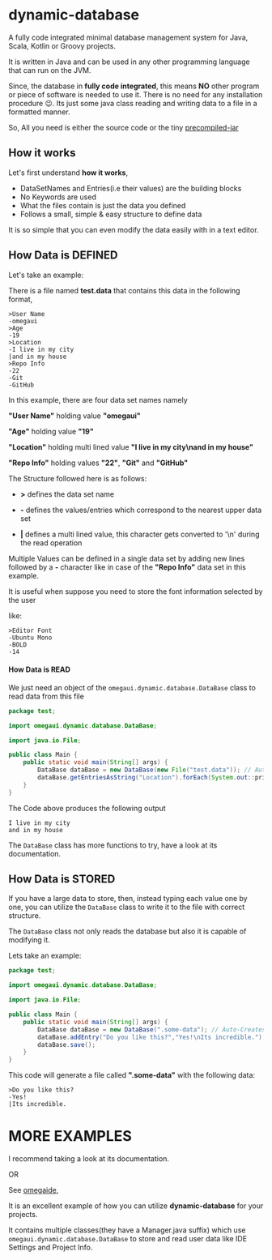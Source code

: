 # dynamic-database

A fully code integrated minimal database management system for Java, Scala, Kotlin or Groovy projects.

It is written in Java and can be used in any other programming language that can run on the JVM.

Since, the database in **fully code integrated**,
this means **NO** other program or piece of software is needed to use it.
There is no need for any installation procedure 😉.
Its just some java class reading and writing data to a file in a formatted manner.

So, All you need is either the source code or the tiny [precompiled-jar](https://raw.githubusercontent.com/omegaui/dynamic-database/master/bin/dynamic-database.jar)

## How it works

Let's first understand **how it works**,

- DataSetNames and Entries(i.e their values) are the building blocks
- No Keywords are used
- What the files contain is just the data you defined
- Follows a small, simple & easy structure to define data

It is so simple that you can even modify the data easily with in a text editor.


## How Data is DEFINED

Let's take an example:

There is a file named **test.data**
that contains this data in the following format,
```ignorelang
>User Name
-omegaui
>Age
-19
>Location
-I live in my city
|and in my house
>Repo Info
-22
-Git
-GitHub
``` 

In this example, there are four data set names namely

**"User Name"** holding value **"omegaui"**

**"Age"** holding value **"19"**

**"Location"** holding multi lined value **"I live in my city\nand in my house"** 

**"Repo Info"** holding values **"22"**, **"Git"** and **"GitHub"**

The Structure followed here is as follows:

- **>** defines the data set name

- **-** defines the values/entries which correspond to the nearest upper data set

- **|** defines a multi lined value, this character gets converted to '\n' during the read operation

Multiple Values can be defined in a single data set by adding new lines followed by a **-** character 
like in case of the **"Repo Info"** data set in this example.

It is useful when suppose you need to store the font information selected by the user

like:

```ignorelang
>Editor Font
-Ubuntu Mono
-BOLD
-14
```

#### How Data is READ

We just need an object of the `omegaui.dynamic.database.DataBase` class
to read data from this file

```java
package test;

import omegaui.dynamic.database.DataBase;

import java.io.File;

public class Main {
    public static void main(String[] args) {
        DataBase dataBase = new DataBase(new File("test.data")); // Auto-Reads the DataBase
        dataBase.getEntriesAsString("Location").forEach(System.out::println);
    }
}
```

The Code above produces the following output

```ignorelang
I live in my city
and in my house
```

The `DataBase` class has more functions to try, have a look at its documentation.

## How Data is STORED

If you have a large data to store, then, instead typing each value one by one, you can utilize the `DataBase` class to write it to the file with correct structure.

The `DataBase` class not only reads the database but also it is capable of modifying it.

Lets take an example:

```java
package test;

import omegaui.dynamic.database.DataBase;

import java.io.File;

public class Main {
    public static void main(String[] args) {
        DataBase dataBase = new DataBase(".some-data"); // Auto-Creates the file if it does n't already exists!
        dataBase.addEntry("Do you like this?","Yes!\nIts incredible.");
        dataBase.save();
    }
}
```

This code will generate a file called **".some-data"** with the following data:
```ignorelang
>Do you like this?
-Yes!
|Its incredible.

```

# MORE EXAMPLES

I recommend taking a look at its documentation.

OR

See [omegaide](https://www.github.com/omegaui/omegaide),

It is an excellent example of how you can utilize **dynamic-database** for your projects.

It contains multiple classes(they have a Manager.java suffix) which use `omegaui.dynamic.database.DataBase` to store and read user data like IDE Settings and Project Info. 
